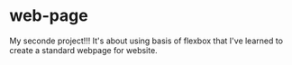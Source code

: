 # web-page
My seconde project!!!
It's about using basis of flexbox that I've learned to create a standard webpage for website.
